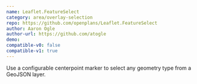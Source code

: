 ```yaml
---
name: Leaflet.FeatureSelect
category: area/overlay-selection
repo: https://github.com/openplans/Leaflet.FeatureSelect
author: Aaron Ogle
author-url: https://github.com/atogle
demo: 
compatible-v0: false
compatible-v1: true
---
```


Use a configurable centerpoint marker to select any geometry type from a GeoJSON layer.
